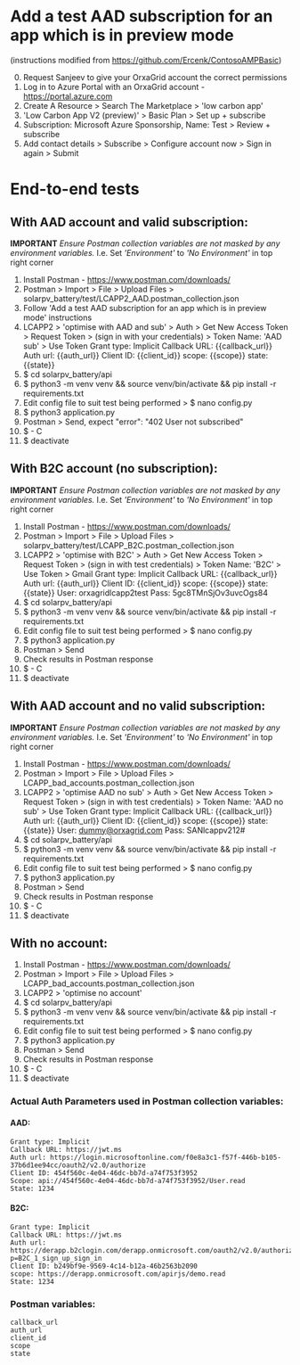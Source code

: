 
# Add a test AAD subscription for an app which is in preview mode

(instructions modified from https://github.com/Ercenk/ContosoAMPBasic)

0. Request Sanjeev to give your OrxaGrid account the correct permissions
1. Log in to Azure Portal with an OrxaGrid account - https://portal.azure.com
2. Create A Resource > Search The Marketplace > 'low carbon app'
3. 'Low Carbon App V2 (preview)' > Basic Plan > Set up + subscribe
4. Subscription: Microsoft Azure Sponsorship, Name: Test > Review + subscribe
5. Add contact details > Subscribe > Configure account now > Sign in again > Submit



# End-to-end tests

## With AAD account and valid subscription:

**IMPORTANT**
*Ensure Postman collection variables are not masked by any environment variables.*
I.e. Set *'Environment'* to *'No Environment'* in top right corner

1. Install Postman - https://www.postman.com/downloads/
2. Postman > Import > File > Upload Files > solarpv_battery/test/LCAPP2_AAD.postman_collection.json
3. Follow 'Add a test AAD subscription for an app which is in preview mode' instructions
4. LCAPP2 > 'optimise with AAD and sub' > Auth > Get New Access Token > Request Token > (sign in with your credentials) > Token Name: 'AAD sub' > Use Token
	Grant type: Implicit
	Callback URL: {{callback_url}}
	Auth url: {{auth_url}}
	Client ID: {{client_id}}
	scope: {{scope}}
	state: {{state}}
5. $ cd solarpv_battery/api
6. $ python3 -m venv venv && source venv/bin/activate && pip install -r requirements.txt
7. Edit config file to suit test being performed > $ nano config.py
8. $ python3 application.py
9. Postman > Send, expect "error": "402 User not subscribed"
10. $ <CTRL> - C
11. $ deactivate



## With B2C account (no subscription):

**IMPORTANT**
*Ensure Postman collection variables are not masked by any environment variables.*
I.e. Set *'Environment'* to *'No Environment'* in top right corner

1. Install Postman - https://www.postman.com/downloads/
2. Postman > Import > File > Upload Files > solarpv_battery/test/LCAPP_B2C.postman_collection.json
3. LCAPP2 > 'optimise with B2C' > Auth > Get New Access Token > Request Token > (sign in with test credentials) > Token Name: 'B2C' > Use Token > Gmail
	Grant type: Implicit
	Callback URL: {{callback_url}}
	Auth url: {{auth_url}}
	Client ID: {{client_id}}
	scope: {{scope}}
	state: {{state}}
	User: orxagridlcapp2test
	Pass: 5gc8TMnSjOv3uvcOgs84
4. $ cd solarpv_battery/api
5. $ python3 -m venv venv && source venv/bin/activate && pip install -r requirements.txt
6. Edit config file to suit test being performed > $ nano config.py
7. $ python3 application.py
8. Postman > Send
9. Check results in Postman response
10. $ <CTRL> - C
11. $ deactivate


## With AAD account and no valid subscription:

**IMPORTANT**
*Ensure Postman collection variables are not masked by any environment variables.*
I.e. Set *'Environment'* to *'No Environment'* in top right corner

1. Install Postman - https://www.postman.com/downloads/
2. Postman > Import > File > Upload Files > LCAPP_bad_accounts.postman_collection.json
3. LCAPP2 > 'optimise AAD no sub' > Auth > Get New Access Token > Request Token > (sign in with test credentials) > Token Name: 'AAD no sub' > Use Token
	Grant type: Implicit
	Callback URL: {{callback_url}}
	Auth url: {{auth_url}}
	Client ID: {{client_id}}
	scope: {{scope}}
	state: {{state}}
	User: dummy@orxagrid.com
	Pass: SANlcappv212#
4. $ cd solarpv_battery/api
5. $ python3 -m venv venv && source venv/bin/activate && pip install -r requirements.txt
6. Edit config file to suit test being performed > $ nano config.py
7. $ python3 application.py
8. Postman > Send
9. Check results in Postman response
10. $ <CTRL> - C
11. $ deactivate



## With no account:

1. Install Postman - https://www.postman.com/downloads/
2. Postman > Import > File > Upload Files > LCAPP_bad_accounts.postman_collection.json
3. LCAPP2 > 'optimise no account'
4. $ cd solarpv_battery/api
5. $ python3 -m venv venv && source venv/bin/activate && pip install -r requirements.txt
6. Edit config file to suit test being performed > $ nano config.py
7. $ python3 application.py
8. Postman > Send
9. Check results in Postman response
10. $ <CTRL> - C
11. $ deactivate




### Actual Auth Parameters used in Postman collection variables:

#### AAD:
	Grant type: Implicit
	Callback URL: https://jwt.ms
	Auth url: https://login.microsoftonline.com/f0e8a3c1-f57f-446b-b105-37b6d1ee94cc/oauth2/v2.0/authorize
	Client ID: 454f560c-4e04-46dc-bb7d-a74f753f3952
	Scope: api://454f560c-4e04-46dc-bb7d-a74f753f3952/User.read
	State: 1234

#### B2C:
	Grant type: Implicit
	Callback URL: https://jwt.ms
	Auth url: https://derapp.b2clogin.com/derapp.onmicrosoft.com/oauth2/v2.0/authorize?p=B2C_1_sign_up_sign_in
	Client ID: b249bf9e-9569-4c14-b12a-46b2563b2090
	scope: https://derapp.onmicrosoft.com/apirjs/demo.read
	State: 1234


### Postman variables:
	callback_url
	auth_url
	client_id
	scope
	state

